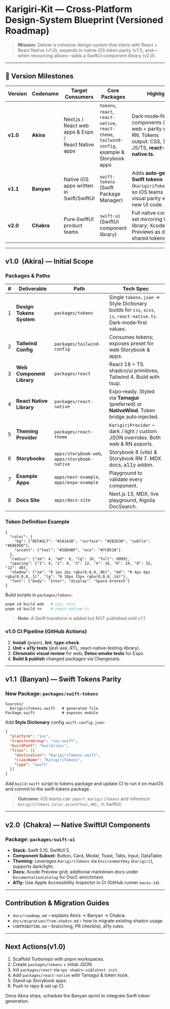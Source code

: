# Karigiri‑Kit — Cross‑Platform Design‑System Blueprint (Versioned Roadmap)

> **Mission:** Deliver a cohesive design‑system that starts with React + React Native (v1.0), expands to native iOS token parity (v1.1), and—when resourcing allows—adds a SwiftUI component library (v2.0).

---

## 🚀  Version Milestones

| Version  | Codename   | Target Consumers                                    | Core Packages                                                                                 | Highlights                                                                                                            |
| -------- | ---------- | --------------------------------------------------- | --------------------------------------------------------------------------------------------- | --------------------------------------------------------------------------------------------------------------------- |
| **v1.0** | **Akira**  | Next.js / React web apps & Expo / React Native apps | `tokens`, `react`, `react-native`, `react-theme`, `tailwind-config`, example & Storybook apps | Dark‑mode‑first components (≥ 30) on web + parity subset on RN. Tokens output: CSS, SCSS, JS/TS, **react-native.ts**. |
| **v1.1** | **Banyan** | Native iOS apps written in Swift/SwiftUI            | `swift-tokens` (Swift Package Manager)                                                        | Adds **auto‑generated Swift tokens** (`KarigiriTokens.swift`) so iOS teams gain visual parity without new UI code.    |
| **v2.0** | **Chakra** | Pure‑SwiftUI product teams                          | `swift-ui` (SwiftUI component library)                                                        | Full native component set mirroring the React library; Xcode Previews as docs; shared tokens + a11y.                  |

---

## v1.0  (Akira) — Initial Scope

### Packages & Paths

| # | Deliverable               | Path                                          | Tech Spec                                                                                                          |
| - | ------------------------- | --------------------------------------------- | ------------------------------------------------------------------------------------------------------------------ |
| 1 | **Design Tokens System**  | `packages/tokens`                             | Single `tokens.json` → Style Dictionary builds for `css`, `scss`, `js`, `react-native.ts`. Dark‑mode‑first values. |
| 2 | **Tailwind Config**       | `packages/tailwind-config`                    | Consumes tokens; exposes preset for web Storybook & apps.                                                          |
| 3 | **Web Component Library** | `packages/react`                              | React 18 + TS. shadcn/ui primitives, Tailwind 4. Build with tsup.                                                  |
| 4 | **React Native Library**  | `packages/react-native`                       | Expo‑ready. Styled via **Tamagui** (preferred) or **NativeWind**. Token bridge auto‑injected.                      |
| 5 | **Theming Provider**      | `packages/react-theme`                        | `KarigiriProvider` – dark / light / custom JSON overrides. Both web & RN exports.                                  |
| 6 | **Storybooks**            | `apps/storybook-web`, `apps/storybook-native` | Storybook 8 (vite) & Storybook RN 7. MDX docs, a11y addon.                                                         |
| 7 | **Example Apps**          | `apps/next-example`, `apps/expo-example`      | Playground to validate every component.                                                                            |
| 8 | **Docs Site**             | `apps/docs-site`                              | Next.js 15, MDX, live playground, Algolia DocSearch.                                                               |

### Token Definition Example

```jsonc
{
  "color": {
    "bg": {"DEFAULT": "#181A1B", "surface": "#2B2D30", "subtle": "#E8E9EB"},
    "accent": {"teal": "#2DD4BF", "eco": "#7CB518"}
  },
  "radius": {"sm": 4, "md": 8, "lg": 16, "full": 9999},
  "spacing": {"1": 4, "2": 8, "3": 12, "4": 16, "6": 24, "8": 32, "12": 48},
  "shadow": {"sm": "0 1px 2px rgba(0,0,0,.06)", "md": "0 4px 6px rgba(0,0,0,.1)", "lg": "0 10px 15px rgba(0,0,0,.14)"},
  "font": {"body": "Inter", "display": "Space Grotesk"}
}
```

Build scripts in `packages/tokens`:

```bash
pnpm sd build web   # css, scss
pnpm sd build rn    # react-native.ts
```

> **Note:** A Swift transform is added but NOT published until v1.1.

### v1.0 CI Pipeline (GitHub Actions)

1. **Install** (pnpm), **lint**, **type‑check**.
2. **Unit + a11y tests** (jest-axe, RTL, react-native-testing-library).
3. **Chromatic visual review** for web; **Detox smoke tests** for Expo.
4. **Build & publish** changed packages via Changesets.

---

## v1.1  (Banyan) — Swift Tokens Parity

### New Package: `packages/swift-tokens`

```
Sources/
  KarigiriTokens.swift   # generated file
Package.swift            # exposes module
```

Add **Style Dictionary** config `swift.config.json`:

```json
{
  "platform": "ios",
  "transformGroup": "ios-swift",
  "buildPath": "build/ios/",
  "files": [{
    "destination": "KarigiriTokens.swift",
    "className": "KarigiriTokens",
    "type": "swift"
  }]
}
```

Add `build:swift` script to tokens package and update CI to run it on macOS and commit to the swift‑tokens package.

> **Outcome:** iOS teams can `import KarigiriTokens` and reference `KarigiriTokens.Color.accentTeal`, etc., in SwiftUI.

---

## v2.0  (Chakra) — Native SwiftUI Components

### Package: `packages/swift-ui`

* **Stack:** Swift 5.10, SwiftUI 5.
* **Component Subset:** Button, Card, Modal, Toast, Tabs, Input, DataTable.
* **Theming:** Leverages `KarigiriTokens` via `EnvironmentKey` (`karigiri`), supports dark/light.
* **Docs:** Xcode Preview grid; additional markdown docs under `DocumentationCatalog` for DocC enrichment.
* **A11y:** Use Apple Accessibility Inspector in CI (GitHub runner `macos-14`).

---

## Contribution & Migration Guides

* `docs/roadmap.md` – explains Akira → Banyan → Chakra.
* `docs/migration/from-shadcn.md` – how to migrate existing shadcn usage.
* `CONTRIBUTING.md` – branching, PR checklist, a11y rules.

---

## Next Actions(v1.0)

1. Scaffold Turborepo with pnpm workspaces.
2. Create `packages/tokens` + initial JSON.
3. Init `packages/react` via `npx shadcn-ui@latest init`.
4. Add `packages/react-native` with Tamagui & token hook.
5. Stand up Storybook apps.
6. Push to repo & set up CI.

Once Akira ships, schedule the Banyan sprint to integrate Swift token generation.
